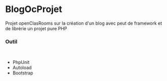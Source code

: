 # BlogOcProjet
Projet openClasRooms sur la création d'un blog avec peut de framework et de librérie 
un projet pure PHP 
</br>
<h3>Outil</h3>
</br>
<ul>
  <li>
    PhpUnit
  </li>
  <li>
    Autoload
  </li><li>
    Bootstrap
  </li>
</ul>
